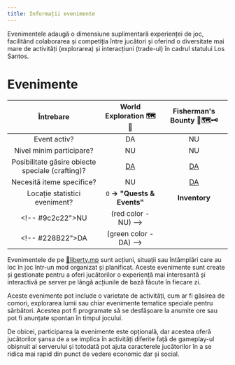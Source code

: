 ```yaml
---
title: Informații evenimente
---
```


Evenimentele adaugă o dimensiune suplimentară experienței de joc, facilitând colaborarea și competiția între jucători și oferind o diversitate mai mare de activități (explorarea) și interacțiuni (trade-ul) în cadrul statului Los Santos.

# Evenimente

| Întrebare | World Exploration 🗺️🧭 | Fisherman's Bounty 🎣🗺️🗝️ |
| :-----------: | :-----------: | :-----------: |
| Event activ? | <Color hex="#228B22">DA</Color> | <Color hex="#9c2c22">NU</Color> |
| Nivel minim participare? | NU | NU |
| Posibilitate găsire obiecte speciale (crafting)? | [DA](./world-exploration.md#recompensa-la-completarea-zilnica) | [DA](./fisherman-bounty.md#treasure-map-rewards) |
| Necesită iteme specifice? | NU | [DA](./fisherman-bounty.md#fishermans-bounty-🎣🗺️🗝️) |
| Locație statistici eveniment? | `O` **-> "Quests & Events"** | **Inventory** |
<!-- #9c2c22">NU | (red color - NU) -->
<!-- #228B22">DA | (green color - DA) -->

Evenimentele de pe [🗽liberty.mp](https://liberty.mp) sunt acțiuni, situații sau întâmplări care au loc în joc într-un mod organizat și planificat. Aceste evenimente sunt create și gestionate pentru a oferi jucătorilor o experiență mai interesantă și interactivă pe server pe lângă acțiunile de bază făcute în fiecare zi.

Aceste evenimente pot include o varietate de activități, cum ar fi găsirea de comori, explorarea lumii sau chiar evenimente tematice speciale pentru sărbători. Acestea pot fi programate să se desfășoare la anumite ore sau pot fi anunțate spontan în timpul jocului.

De obicei, participarea la evenimente este opțională, dar acestea oferă jucătorilor șansa de a se implica în activități diferite față de gameplay-ul obișnuit al serverului și totodată pot ajuta caracterele jucătorilor în a se ridica mai rapid din punct de vedere economic dar și social.

